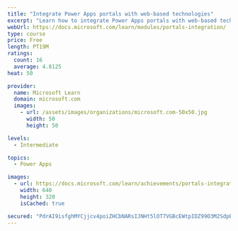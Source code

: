 ```yaml
---
title: "Integrate Power Apps portals with web-based technologies"
excerpt: "Learn how to integrate Power Apps portals with web-based technologies."
webUrl: https://docs.microsoft.com/learn/modules/portals-integration/
type: course
price: Free
length: PT19M
ratings:
  count: 16
  average: 4.8125
heat: 50

provider:
  name: Microsoft Learn
  domain: microsoft.com
  images:
    - url: /assets/images/organizations/microsoft.com-50x50.jpg
      width: 50
      height: 50

levels:
  - Intermediate

topics:
  - Power Apps

images:
  - url: https://docs.microsoft.com/learn/achievements/portals-integration-social.png
    width: 640
    height: 320
    isCached: true

secured: "PdrAI9isfghMYCjjcv4poiZHCbNARsIJNHt5lOT7VGBcEWtpIDZ99O3M2SdpBsH8NESf6quw0BiUHgihEc8BoXXspV6DJwwVa/I099Iik/JvjzGHGpj+ZOB2GX8Xkww7vBXABnVKrhstbU/GzxQFeOwp4aOF27HG22RFxFuDJjJOBnkm5gHI9eGk+iBrzZzd+peynXwD6N6jy8OzR+PmrJ60aBQ+loRxjBQcrTDqznIsOFGJLuUVjwGV/5JrDsdHh2uC0EbQ9EdVVfoLfZ0dXXA3MGNZHmyIMNUuc+tK2WCgpk85v4mp4D0XC83jWPxJzk/8n08bYp6uaH0PlDMdhiM53jxueFK1Em/0KB1VGoS9PstRhxiMJTO3y7SMAYvUD6HhADIay27fToVd8/1ANA==;58odRj19HnFBtJN3T5kziA=="
---
```



